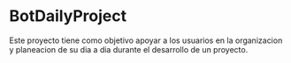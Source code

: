 # BotDailyProject
 Este proyecto tiene como objetivo apoyar a los usuarios en la organizacion y planeacion de su dia a dia durante el desarrollo de un proyecto.
